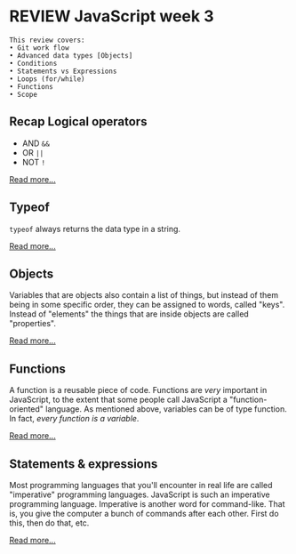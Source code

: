 # REVIEW JavaScript week 3

```
This review covers:
• Git work flow
• Advanced data types [Objects] 
• Conditions 
• Statements vs Expressions
• Loops (for/while)
• Functions 
• Scope
```

## Recap Logical operators

* AND `&&`
* OR `||`
* NOT `!`

[Read more...](../fundamentals/operators.md#logical-operators)

## Typeof

`typeof` always returns the data type in a string. 

[Read more...](../fundamentals/operators.md#typeof-operator)

## Objects

Variables that are objects also contain a list of things, but instead of them being in some specific order, they can be assigned to words, called "keys". Instead of "elements" the things that are inside objects are called "properties".

[Read more...](../fundamentals/object.md)

## Functions

A function is a reusable piece of code. Functions are *very* important in JavaScript, to the extent that some people call JavaScript a "function-oriented" language. As mentioned above, variables can be of type function. In fact, *every function is a variable*.

[Read more...](../fundamentals/functions.md)

## Statements & expressions

Most programming languages that you'll encounter in real life are called "imperative" programming languages. JavaScript is such an imperative programming language. Imperative is another word for command-like. That is, you give the computer a bunch of commands after each other. First do this, then do that, etc.

[Read more...](../fundamentals/statements_expressions.md)
